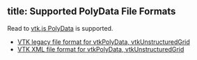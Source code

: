 title: Supported PolyData File Formats
---

Read to [vtk.js PolyData](https://kitware.github.io/vtk-js/docs/structures_PolyData.html) is supported.

- [VTK legacy file format for vtkPolyData, vtkUnstructuredGrid](https://www.vtk.org/wp-content/uploads/2015/04/file-formats.pdf)
- [VTK XML file format for vtkPolyData, vtkUnstructuredGrid](https://lorensen.github.io/VTKExamples/site/VTKFileFormats/#xml-file-formats)

